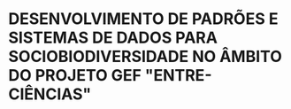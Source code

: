 # DESENVOLVIMENTO DE PADRÕES E SISTEMAS DE DADOS PARA SOCIOBIODIVERSIDADE NO ÂMBITO DO PROJETO GEF "ENTRE-CIÊNCIAS"

